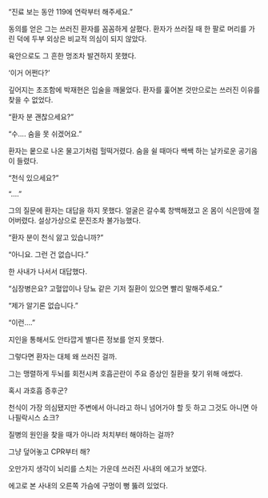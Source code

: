 “진료 보는 동안 119에 연락부터 해주세요.”

동의를 얻은 그는 쓰러진 환자를 꼼꼼하게 살폈다. 환자가 쓰러질 때 한 팔로 머리를 가린 덕에 두부 외상은 비교적 의심이 되지 않았다.

육안으로도 그 흔한 멍조차 발견하지 못했다.

‘이거 어쩐다?’

깊어지는 초조함에 박재현은 입술을 깨물었다. 환자를 훑어본 것만으로는 쓰러진 이유를 찾을 수 없었다.

“환자 분 괜찮으세요?”

“수.... 숨을 못 쉬겠어요.”

환자는 뭍으로 나온 물고기처럼 헐떡거렸다. 숨을 쉴 때마다 쌕쌕 하는 날카로운 공기음이 들렸다.

“천식 있으세요?”

“....”

그의 질문에 환자는 대답을 하지 못했다. 얼굴은 갈수록 창백해졌고 온 몸이 식은땀에 절어버렸다. 설상가상으로 문진조차 불가능했다.

“환자 분이 천식 앓고 있습니까?”

“아니요. 그런 건 없습니다.”

한 사내가 나서서 대답했다.

“심장병은요? 고혈압이나 당뇨 같은 기저 질환이 있으면 빨리 말해주세요.”

“제가 알기론 없습니다.”

“이런....”

지인을 통해서도 안타깝게 별다른 정보를 얻지 못했다.

그렇다면 환자는 대체 왜 쓰러진 걸까.

그는 맹렬하게 두뇌를 회전시켜 호흡곤란이 주요 증상인 질환을 찾기 위해 애썼다.

혹시 과호흡 증후군?

천식이 가장 의심됐지만 주변에서 아니라고 하니 넘어가야 할 듯 하고 그것도 아니면 아나필락시스 쇼크?

질병의 원인을 찾을 때가 아니라 처치부터 해야하는 걸까?

그냥 덮어놓고 CPR부터 해?

오만가지 생각이 뇌리를 스치는 가운데 쓰러진 사내의 에고가 보였다.

에고로 본 사내의 오른쪽 가슴에 구멍이 뻥 뚫려 있었다.